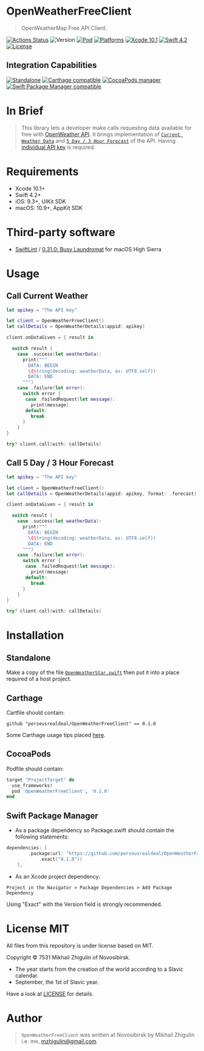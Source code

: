 # OpenWeatherFreeClient

> OpenWeatherMap Free API Client.

[![Actions Status](https://github.com/perseusrealdeal/OpenWeatherFreeClient/actions/workflows/main.yml/badge.svg)](https://github.com/perseusrealdeal/OpenWeatherFreeClient/actions)
![Version](https://img.shields.io/badge/Version-0.1.0-green.svg)
[![Pod](https://img.shields.io/badge/Pod-0.1.0-informational.svg)](/OpenWeatherFreeClient.podspec)
[![Platforms](https://img.shields.io/badge/Platforms-iOS%209.3+_|_macOS%2010.9+-orange.svg)](https://en.wikipedia.org/wiki/IOS_9)
[![Xcode 10.1](https://img.shields.io/badge/Xcode-10.1+-red.svg)](https://en.wikipedia.org/wiki/Xcode)
[![Swift 4.2](https://img.shields.io/badge/Swift-4.2-red.svg)](https://docs.swift.org/swift-book/RevisionHistory/RevisionHistory.html)
[![License](http://img.shields.io/:License-MIT-blue.svg)](/LICENSE)

## Integration Capabilities

[![Standalone](https://img.shields.io/badge/Standalone%20-available-informational.svg)](/OpenWeatherStar.swift)
[![Carthage compatible](https://img.shields.io/badge/Carthage-compatible-4BC51D.svg)](https://github.com/Carthage/Carthage)
[![CocoaPods manager](https://img.shields.io/badge/CocoaPods-compatible-4BC51D.svg)](https://cocoapods.org)
[![Swift Package Manager compatible](https://img.shields.io/badge/Swift%20Package%20Manager-compatible-4BC51D.svg)](https://github.com/apple/swift-package-manager)

# In Brief

> This library lets a developer make calls requesting data available for free with [OpenWeather API](https://openweathermap.org). It brings implementation of [`Current Weather Data`](https://openweathermap.org/current) and [`5 Day / 3 Hour Forecast`](https://openweathermap.org/forecast5) of the API. Having [individual API key](https://openweathermap.org/appid) is required.

# Requirements

- Xcode 10.1+
- Swift 4.2+
- iOS: 9.3+, UIKit SDK
- macOS: 10.9+, AppKit SDK

# Third-party software

- [SwiftLint](https://github.com/realm/SwiftLint) / [0.31.0: Busy Laundromat](https://github.com/realm/SwiftLint/releases/tag/0.31.0) for macOS High Sierra

# Usage

## Call Current Weather

```swift
let apikey = "The API key"

let client = OpenWeatherFreeClient()
let callDetails = OpenWeatherDetails(appid: apikey)

client.onDataGiven = { result in

  switch result {
    case .success(let weatherData):
      print("""
        DATA: BEGIN
        \(String(decoding: weatherData, as: UTF8.self))
        DATA: END
      """)
    case .failure(let error):
      switch error {
       case .failedRequest(let message):
         print(message)
       default:
         break
      }
    }
}

try? client.call(with: callDetails)
```

## Call 5 Day / 3 Hour Forecast

```swift
let apikey = "The API key"

let client = OpenWeatherFreeClient()
let callDetails = OpenWeatherDetails(appid: apikey, format: .forecast)

client.onDataGiven = { result in

  switch result {
    case .success(let weatherData):
      print("""
        DATA: BEGIN
        \(String(decoding: weatherData, as: UTF8.self))
        DATA: END
      """)
    case .failure(let error):
      switch error {
       case .failedRequest(let message):
         print(message)
       default:
         break
      }
    }
}

try? client.call(with: callDetails)
```

# Installation

## Standalone 

Make a copy of the file [`OpenWeatherStar.swift`](/OpenWeatherStar.swift) then put it into a place required of a host project.

## Carthage

Cartfile should contain:

```carthage
github "perseusrealdeal/OpenWeatherFreeClient" == 0.1.0
```

Some Carthage usage tips placed [here](https://gist.github.com/perseusrealdeal/8951b10f4330325df6347aaaa79d3cf2).

## CocoaPods

Podfile should contain:

```ruby
target "ProjectTarget" do
  use_frameworks!
  pod 'OpenWeatherFreeClient', '0.1.0'
end
```

## Swift Package Manager

- As a package dependency so Package.swift should contain the following statements:

```swift
dependencies: [
        .package(url: "https://github.com/perseusrealdeal/OpenWeatherFreeClient.git",
            .exact("0.1.0"))
    ],
```

- As an Xcode project dependency: 

`Project in the Navigator > Package Dependencies > Add Package Dependency`

Using "Exact" with the Version field is strongly recommended.

# License MIT

All files from this repository is under license based on MIT.

Copyright © 7531 Mikhail Zhigulin of Novosibirsk.

- The year starts from the creation of the world according to a Slavic calendar.
- September, the 1st of Slavic year.

Have a look at [LICENSE](/LICENSE) for details.

# Author

> `OpenWeatherFreeClient` was written at Novosibirsk by Mikhail Zhigulin i.e. me, mzhigulin@gmail.com.
